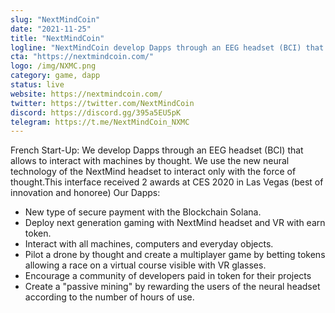 ```yaml
---
slug: "NextMindCoin"
date: "2021-11-25"
title: "NextMindCoin"
logline: "NextMindCoin develop Dapps through an EEG headset (BCI) that allows to interact with machines by thought."
cta: "https://nextmindcoin.com/"
logo: /img/NXMC.png
category: game, dapp
status: live
website: https://nextmindcoin.com/
twitter: https://twitter.com/NextMindCoin
discord: https://discord.gg/395a5EU5pK
telegram: https://t.me/NextMindCoin_NXMC
---
```


French Start-Up: We develop Dapps through an EEG headset (BCI) that allows to interact with machines by thought. We use the new neural technology of the NextMind headset to interact only with the force of thought.This interface received 2 awards at CES 2020 in Las Vegas (best of innovation and honoree)
Our Dapps: 
- New type of secure payment with the Blockchain Solana.
- Deploy next generation gaming with NextMind headset and VR with earn token.
- Interact with all machines, computers and everyday objects.
- Pilot a drone by thought and create a multiplayer game by betting tokens allowing a race on a virtual course visible with VR glasses.
- Encourage a community of developers paid in token for their projects
- Create a "passive mining" by rewarding the users of the neural headset according to the number of hours of use.
